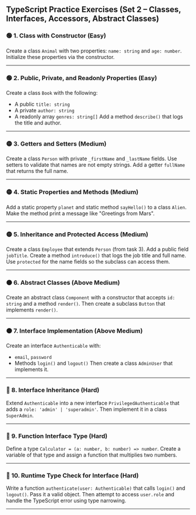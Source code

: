 ## TypeScript Practice Exercises (Set 2 – Classes, Interfaces, Accessors, Abstract Classes)

### 🟢 1. Class with Constructor (Easy)

Create a class `Animal` with two properties: `name: string` and `age: number`.
Initialize these properties via the constructor.

---

### 🟢 2. Public, Private, and Readonly Properties (Easy)

Create a class `Book` with the following:

-   A public `title: string`
-   A private `author: string`
-   A readonly array `genres: string[]`
    Add a method `describe()` that logs the title and author.

---

### 🟡 3. Getters and Setters (Medium)

Create a class `Person` with private `_firstName` and `_lastName` fields.
Use setters to validate that names are not empty strings.
Add a getter `fullName` that returns the full name.

---

### 🟡 4. Static Properties and Methods (Medium)

Add a static property `planet` and static method `sayHello()` to a class `Alien`.
Make the method print a message like "Greetings from Mars".

---

### 🟡 5. Inheritance and Protected Access (Medium)

Create a class `Employee` that extends `Person` (from task 3).
Add a public field `jobTitle`.
Create a method `introduce()` that logs the job title and full name.
Use `protected` for the name fields so the subclass can access them.

---

### 🟠 6. Abstract Classes (Above Medium)

Create an abstract class `Component` with a constructor that accepts `id: string` and a method `render()`.
Then create a subclass `Button` that implements `render()`.

---

### 🟠 7. Interface Implementation (Above Medium)

Create an interface `Authenticable` with:

-   `email`, `password`
-   Methods `login()` and `logout()`
    Then create a class `AdminUser` that implements it.

---

### 🔴 8. Interface Inheritance (Hard)

Extend `Authenticable` into a new interface `PrivilegedAuthenticable` that adds a `role: 'admin' | 'superadmin'`.
Then implement it in a class `SuperAdmin`.

---

### 🔴 9. Function Interface Type (Hard)

Define a type `Calculator = (a: number, b: number) => number`.
Create a variable of that type and assign a function that multiplies two numbers.

---

### 🔴 10. Runtime Type Check for Interface (Hard)

Write a function `authenticate(user: Authenticable)` that calls `login()` and `logout()`.
Pass it a valid object. Then attempt to access `user.role` and handle the TypeScript error using type narrowing.

---
